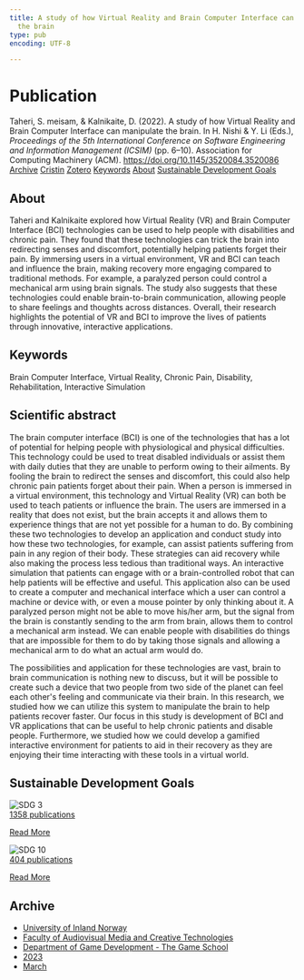 ```yaml
---
title: A study of how Virtual Reality and Brain Computer Interface can manipulate
  the brain
type: pub
encoding: UTF-8

---
```

<h1>Publication</h1>
<article id="csl-bib-container-DYGY66YR" class="csl-bib-container">
  <div class="csl-bib-body"> <div class="csl-entry">Taheri, S. meisam, &#38; Kalnikaite, D. (2022). A study of how Virtual Reality and Brain Computer Interface can manipulate the brain. In H. Nishi &#38; Y. Li (Eds.), <i>Proceedings of the 5th International Conference on Software Engineering and Information Management (ICSIM)</i> (pp. 6–10). Association for Computing Machinery (ACM). <a href="https://doi.org/10.1145/3520084.3520086">https://doi.org/10.1145/3520084.3520086</a></div> </div>
  <div class="csl-bib-buttons">
    <a href="#taxonomy-article-DYGY66YR" alt="archive" class="csl-bib-button">Archive</a>
    <a href="https://app.cristin.no/results/show.jsf?id=2137204" alt="Cristin" class="csl-bib-button">Cristin</a>
    <a href="http://zotero.org/groups/5881554/items/DYGY66YR" alt="Zotero" class="csl-bib-button">Zotero</a>
    <a href="#keywords-article-DYGY66YR" alt="keywords" class="csl-bib-button">Keywords</a>
    <a href="#about-article-DYGY66YR" alt="about_pub" class="csl-bib-button">About</a>
    <a href="#sdg-article-DYGY66YR" alt="sdg" class="csl-bib-button">Sustainable Development Goals</a>
  </div>
  <div id="csl-bib-meta-container-DYGY66YR"></div>
</article>
<div id="csl-bib-meta-DYGY66YR" class="csl-bib-meta">
  <article id="about-article-DYGY66YR" class="about_pub-article">
    <h1>About</h1>
    Taheri and Kalnikaite explored how Virtual Reality (VR) and Brain Computer Interface (BCI) technologies can be used to help people with disabilities and chronic pain. They found that these technologies can trick the brain into redirecting senses and discomfort, potentially helping patients forget their pain. By immersing users in a virtual environment, VR and BCI can teach and influence the brain, making recovery more engaging compared to traditional methods. For example, a paralyzed person could control a mechanical arm using brain signals. The study also suggests that these technologies could enable brain-to-brain communication, allowing people to share feelings and thoughts across distances. Overall, their research highlights the potential of VR and BCI to improve the lives of patients through innovative, interactive applications.
  </article>
  <article id="keywords-article-DYGY66YR" class="keywords-article">
    <h1>Keywords</h1>
    Brain Computer Interface, Virtual Reality, Chronic Pain, Disability, Rehabilitation, Interactive Simulation
  </article>
  <article id="abstract-article-DYGY66YR" class="abstract-article">
    <h1>Scientific abstract</h1>
    The brain computer interface (BCI) is one of the technologies that has a lot of potential for helping people with physiological and physical difficulties. This technology could be used to treat disabled individuals or assist them with daily duties that they are unable to perform owing to their ailments. By fooling the brain to redirect the senses and discomfort, this could also help chronic pain patients forget about their pain. When a person is immersed in a virtual environment, this technology and Virtual Reality (VR) can both be used to teach patients or influence the brain. The users are immersed in a reality that does not exist, but the brain accepts it and allows them to experience things that are not yet possible for a human to do. By combining these two technologies to develop an application and conduct study into how these two technologies, for example, can assist patients suffering from pain in any region of their body. These strategies can aid recovery while also making the process less tedious than traditional ways. An interactive simulation that patients can engage with or a brain-controlled robot that can help patients will be effective and useful. This application also can be used to create a computer and mechanical interface which a user can control a machine or device with, or even a mouse pointer by only thinking about it. A paralyzed person might not be able to move his/her arm, but the signal from the brain is constantly sending to the arm from brain, allows them to control a mechanical arm instead. We can enable people with disabilities do things that are impossible for them to do by taking those signals and allowing a mechanical arm to do what an actual arm would do. 
 
The possibilities and application for these technologies are vast, brain to brain communication is nothing new to discuss, but it will be possible to create such a device that two people from two side of the planet can feel each other's feeling and communicate via their brain. In this research, we studied how we can utilize this system to manipulate the brain to help patients recover faster. Our focus in this study is development of BCI and VR applications that can be useful to help chronic patients and disable people. Furthermore, we studied how we could develop a gamified interactive environment for patients to aid in their recovery as they are enjoying their time interacting with these tools in a virtual world.
  </article>
  <article id="sdg-article-DYGY66YR" class="sdg-article">
    <h1>Sustainable Development Goals</h1>
    <div class="sdg-container"><div id="sdg3" class="sdg">
        <img src="{{< params subfolder >}}images/sdg/sdg03_en.png" class="image" alt="SDG 3">
        <div class="sdg-overlay">
          <a href="/en/archive/?key=?sdg=3#archive" class="sdg-publication-count"><span>1358</span> publications</a>
          <p><a href="https://sdgs.un.org/goals/goal3" class="sdg-read-more">Read More</a></p>
        </div>
      </div> <div id="sdg10" class="sdg">
        <img src="{{< params subfolder >}}images/sdg/sdg10_en.png" class="image" alt="SDG 10">
        <div class="sdg-overlay">
          <a href="/en/archive/?key=?sdg=10#archive" class="sdg-publication-count"><span>404</span> publications</a>
          <p><a href="https://sdgs.un.org/goals/goal10" class="sdg-read-more">Read More</a></p>
        </div>
      </div></div>
  </article>
  <article id="taxonomy-article-DYGY66YR" class="taxonomy-article">
    <h1>Archive</h1>
    <ul>
      <li>
        <a href="/en/archive/?key=3DCRN523">University of Inland Norway</a>
      </li>
      <li>
        <a href="/en/archive/?key=8XUDF4FD">Faculty of Audiovisual Media and Creative Technologies</a>
      </li>
      <li>
        <a href="/en/archive/?key=BG42VG37">Department of Game Development - The Game School</a>
      </li>
      <li>
        <a href="/en/archive/?key=RDJM7INQ">2023</a>
      </li>
      <li>
        <a href="/en/archive/?key=K2N9LVS8">March</a>
      </li>
    </ul>
  </article>
</div>
